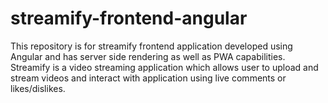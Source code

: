 # streamify-frontend-angular
This repository is for streamify frontend application developed using Angular and has server side rendering as well as PWA capabilities. Streamify is a video streaming application which allows user to upload and stream videos and interact with application using live comments or likes/dislikes.
